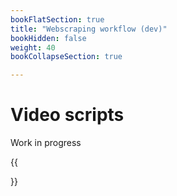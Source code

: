 ```yaml
---
bookFlatSection: true
title: "Webscraping workflow (dev)"
bookHidden: false
weight: 40
bookCollapseSection: true

---
```


# Video scripts

Work in progress

{{<section>}}
